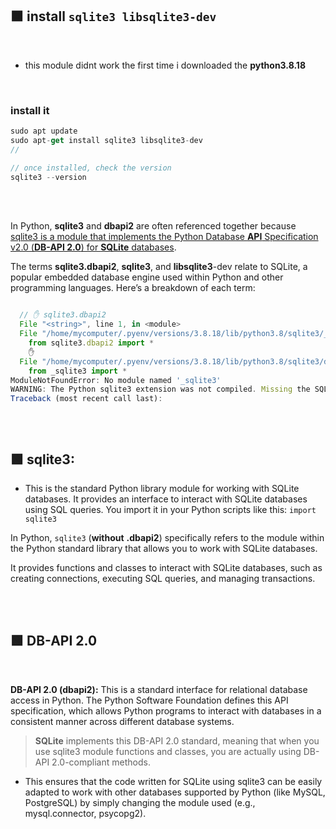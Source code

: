  ## 🟧 install `sqlite3 libsqlite3-dev`


<br>

- this module didnt work the first time i downloaded the **python3.8.18**


<br>

### install it

```javascript
sudo apt update
sudo apt-get install sqlite3 libsqlite3-dev
//

// once installed, check the version
sqlite3 --version

```


<br>


<br>


In Python, **sqlite3** and **dbapi2** are often referenced together because  <u>sqlite3 is a module that implements the Python Database **API** Specification v2.0 (**DB-API 2.0**) for **SQLite** databases</u>.


The terms **sqlite3.dbapi2**, **sqlite3**, and **libsqlite3**-dev relate to SQLite, a popular embedded database engine used within Python and other programming languages. Here’s a breakdown of each term:
<br>

```javascript

  // ✋ sqlite3.dbapi2
  File "<string>", line 1, in <module>
  File "/home/mycomputer/.pyenv/versions/3.8.18/lib/python3.8/sqlite3/__init__.py", line 23, in <module>
    from sqlite3.dbapi2 import *
    ✋
  File "/home/mycomputer/.pyenv/versions/3.8.18/lib/python3.8/sqlite3/dbapi2.py", line 27, in <module>
    from _sqlite3 import *
ModuleNotFoundError: No module named '_sqlite3'
WARNING: The Python sqlite3 extension was not compiled. Missing the SQLite3 lib?
Traceback (most recent call last):



```



<br>

## 🟩 sqlite3:

- This is the standard Python library module for working with SQLite databases. It provides an interface to interact with SQLite databases using SQL queries. You import it in your Python scripts like this:  `import sqlite3`


In Python, `sqlite3` (**without** **.dbapi2**) specifically refers to the module within the Python standard library that allows you to work with SQLite databases.

It provides functions and classes to interact with SQLite databases, such as creating connections, executing SQL queries, and managing transactions.

<br>
<br>


## 🟩 DB-API 2.0

<br>

**DB-API 2.0 (dbapi2):** This is a standard interface for relational database access in Python. The Python Software Foundation defines this API specification, which allows Python programs to interact with databases in a consistent manner across different database systems.

>**SQLite** implements this DB-API 2.0 standard, meaning that when you use sqlite3 module functions and classes, you are actually using DB-API 2.0-compliant methods.

- This ensures that the code written for SQLite using sqlite3 can be easily adapted to work with other databases supported by Python (like MySQL, PostgreSQL) by simply changing the module used (e.g., mysql.connector, psycopg2).

 <br>